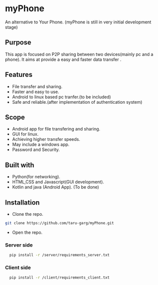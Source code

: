 # myPhone
An alternative to Your Phone. (myPhone is still in very initial development stage)

## Purpose
This app is focused on P2P sharing between two devices(mainly pc and a phone). It aims at provide a easy and faster data transfer .

## Features
* File transfer and sharing.
* Faster and easy to use.
* Android to linux based pc tranfer.(to be included)
* Safe and reliable.(after implementation of authentication system)

## Scope
  * Android app for file transfering and sharing.
  * GUI for linux.
  * Achieving higher transfer speeds.
  * May include a windows app.
  * Password and Security.
## Built with 
  * Python(for networking). 
  * HTML,CSS and Javascript(GUI development).
  * Kotlin and java (Android App). (To be done)
  
## Installation 
 * Clone the repo.
 ```sh
git clone https://github.com/taru-garg/myPhone.git
```
 * Open the repo.
 
 ### Server side
   ```sh
     pip install -r /server/requirements_server.txt
   ```
 ### Client side
   ```sh
     pip install -r /client/requirements_client.txt
   ```
